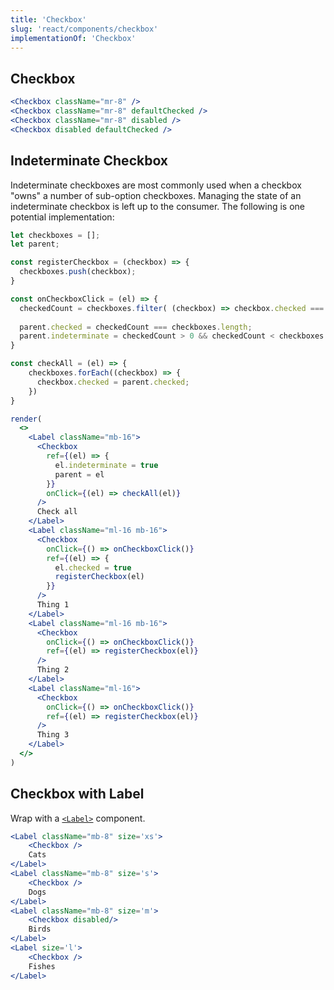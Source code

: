 ```yaml
---
title: 'Checkbox'
slug: 'react/components/checkbox'
implementationOf: 'Checkbox'
---
```


## Checkbox

```jsx { "props": { "data-testid": "checkbox" } }
<Checkbox className="mr-8" />
<Checkbox className="mr-8" defaultChecked />
<Checkbox className="mr-8" disabled />
<Checkbox disabled defaultChecked />
```

## Indeterminate Checkbox
Indeterminate checkboxes are most commonly used when a checkbox "owns" a number of sub-option checkboxes. Managing the state of an indeterminate checkbox is left up to the consumer. The following is one potential implementation:

```jsx
let checkboxes = [];
let parent;

const registerCheckbox = (checkbox) => {
  checkboxes.push(checkbox);
}

const onCheckboxClick = (el) => {
  checkedCount = checkboxes.filter( (checkbox) => checkbox.checked === true).length;
  
  parent.checked = checkedCount === checkboxes.length;
  parent.indeterminate = checkedCount > 0 && checkedCount < checkboxes.length;
}

const checkAll = (el) => {
    checkboxes.forEach((checkbox) => {
      checkbox.checked = parent.checked;
    })
}

render(
  <>
    <Label className="mb-16">
      <Checkbox 
        ref={(el) => {
          el.indeterminate = true
          parent = el
        }}
        onClick={(el) => checkAll(el)} 
      /> 
      Check all
    </Label>
    <Label className="ml-16 mb-16">
      <Checkbox
        onClick={() => onCheckboxClick()}
        ref={(el) => {
          el.checked = true
          registerCheckbox(el)
        }}
      />
      Thing 1
    </Label>
    <Label className="ml-16 mb-16">
      <Checkbox 
        onClick={() => onCheckboxClick()}
        ref={(el) => registerCheckbox(el)}
      />
      Thing 2
    </Label>
    <Label className="ml-16">
      <Checkbox 
        onClick={() => onCheckboxClick()}
        ref={(el) => registerCheckbox(el)}
      />
      Thing 3
    </Label>
  </>
)

```

## Checkbox with Label

Wrap with a [`<Label>`](#/components/react/label) component.

```jsx { "props": { "data-testid": "checkbox_label" } }
<Label className="mb-8" size='xs'>
    <Checkbox />
    Cats
</Label>
<Label className="mb-8" size='s'>
    <Checkbox />
    Dogs
</Label>
<Label className="mb-8" size='m'>
    <Checkbox disabled/>
    Birds
</Label>
<Label size='l'>
    <Checkbox />
    Fishes
</Label>
```
